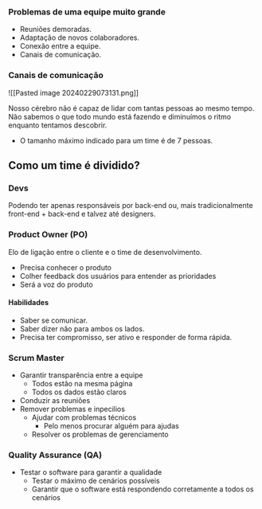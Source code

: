 
### Problemas de uma equipe muito grande
- Reuniões demoradas.
- Adaptação de novos colaboradores.
- Conexão entre a equipe.
- Canais de comunicação.

### Canais de comunicação
![[Pasted image 20240229073131.png]]

Nosso cérebro não é capaz de lidar com tantas pessoas ao mesmo tempo.
Não sabemos o que todo mundo está fazendo e diminuímos o ritmo enquanto tentamos descobrir.

- O tamanho máximo indicado para um time é de 7 pessoas.

## Como um time é dividido?

### Devs
Podendo ter apenas responsáveis por back-end ou, mais tradicionalmente front-end + back-end e talvez até designers.

### Product Owner (PO)
Elo de ligação entre o cliente e o time de desenvolvimento.
- Precisa conhecer o produto
- Colher feedback dos usuários para entender as prioridades
- Será a voz do produto
#### Habilidades
- Saber se comunicar.
- Saber dizer não para ambos os lados.
- Precisa ter compromisso, ser ativo e responder de forma rápida.

### Scrum Master
- Garantir transparência entre a equipe
	- Todos estão na mesma página
	- Todos os dados estão claros
- Conduzir as reuniões
- Remover problemas e inpecilios
	- Ajudar com problemas técnicos
		- Pelo menos procurar alguém para ajudas
	- Resolver os problemas de gerenciamento

### Quality Assurance (QA)
- Testar o software para garantir a qualidade
	- Testar o máximo de cenários possíveis
	- Garantir que o software está respondendo corretamente a todos os cenários
